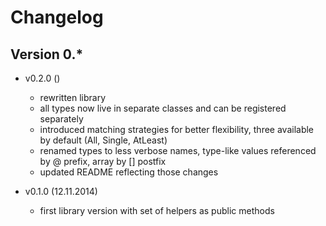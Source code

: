 # Changelog

## Version 0.*

* v0.2.0 ()

  * rewritten library
  * all types now live in separate classes and can be registered separately
  * introduced matching strategies for better flexibility, three available by default (All, Single, AtLeast)
  * renamed types to less verbose names, type-like values referenced by @ prefix, array by [] postfix
  * updated README reflecting those changes

* v0.1.0 (12.11.2014)

  * first library version with set of helpers as public methods
